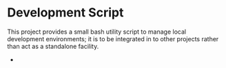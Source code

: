 # Development Script

This project provides a small bash utility script to manage local development environments; it is to be integrated in to other projects rather than act as a standalone facility.

* 
